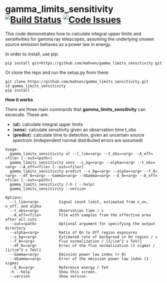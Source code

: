 # gamma_limits_sensitivity [![Build Status](https://travis-ci.org/mahnen/gamma_limits_sensitivity.svg?branch=master)](https://travis-ci.org/mahnen/gamma_limits_sensitivity) [![Code Issues](https://www.quantifiedcode.com/api/v1/project/14c7f1a7c1b941ac87f49f4d3fc880c9/badge.svg)](https://www.quantifiedcode.com/app/project/14c7f1a7c1b941ac87f49f4d3fc880c9)

This code demonstrates how to calculate integral upper limits and sensitivities for gamma ray telescopes, assuming the underlying unseen source emission behaves as a power law in energy.

In order to install, use pip:

```
pip install git+https://github.com/mahnen/gamma_limits_sensitivity.git
```

Or clone the repo and run the setup.py from there:

```
git clone https://github.com/mahnen/gamma_limits_sensitivity.git
cd gamma_limits_sensitivity
pip install .
```

__How it works__

There are three main commands that **gamma_limits_sensitivity** can excecute. These are:
- (**ul**): calculate integral upper limits 
- (**sens**): calculate sensitivity given an observation time t_obs
- (**predict**): calculate time to detection, given an uncertain source spectrum (independent normal distributed errors are assumed)

[comment]: # "All three use the integral spectral exclusion zone method and the representation of integral limits in the phase space of the power law source emission. Reference: xyz Link "

```
Usage:
  gamma_limits_sensitivity ul --l_lim=<arg> --t_obs=<arg> --A_eff=<file> [--out=<path>]
  gamma_limits_sensitivity sens --s_bg=<arg> --alpha=<arg> --t_obs=<arg> --A_eff=<file> [--out=<file>]
  gamma_limits_sensitivity predict --s_bg=<arg> --alpha=<arg> --f_0=<arg> --df_0=<arg> --Gamma=<arg> --dGamma=<arg> --E_0=<arg> --A_eff=<file> [--out=<path>]
  gamma_limits_sensitivity (-h | --help)
  gamma_limits_sensitivity --version

Options:
  --l_lim=<arg>         Signal count limit, estimated from n_on, n_off, and alpha
  --t_obs=<arg>         Observation time / s
  --A_eff=<file>        File with samples from the effective area after all cuts
  --out=<path>          Optional argument for specifying the output directory
  --alpha=<arg>         Ratio of On to Off region exposures
  --s_bg=<arg>          Estimated rate of backgroud in On region / s
  --f_0=<arg>           Flux normalization / [1/(cm^2 s TeV)]
  --df_0=<arg>          Error of the flux normalization (1 sigma) / [1/(cm^2 s TeV)]
  --Gamma=<arg>         Emission power law index (< 0)
  --dGamma=<arg>        Error of the emission power law index (1 sigma)
  --E_0=<arg>           Reference energy / TeV
  -h --help             Show this screen.
  --version             Show version.
```
